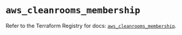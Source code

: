 # `aws_cleanrooms_membership`

Refer to the Terraform Registry for docs: [`aws_cleanrooms_membership`](https://registry.terraform.io/providers/hashicorp/aws/6.4.0/docs/resources/cleanrooms_membership).
